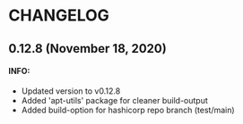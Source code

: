 # CHANGELOG
## 0.12.8 (November 18, 2020)
#### INFO:
* Updated version to v0.12.8
* Added 'apt-utils' package for cleaner build-output
* Added build-option for hashicorp repo branch (test/main)